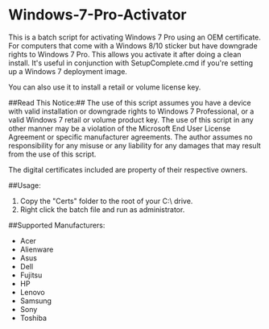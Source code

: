 # Windows-7-Pro-Activator
This is a batch script for activating Windows 7 Pro using an OEM certificate. For computers that come with a Windows 8/10 sticker but have downgrade rights to Windows 7 Pro. This allows you activate it after doing a clean install. It's useful in conjunction with SetupComplete.cmd if you're setting up a Windows 7 deployment image.

You can also use it to install a retail or volume license key. 

##Read This Notice:##
The use of this script assumes you have a device with valid installation or downgrade rights to Windows 7 Professional, or a valid Windows 7 retail or volume product key. The use of this script in any other manner may be a violation of the Microsoft End User License Agreement or specific manufacturer agreements. The author assumes no responsibility for any misuse or any liability for any damages that may result from the use of this script.

The digital certificates included are property of their respective owners.

##Usage:

1. Copy the "Certs" folder to the root of your C:\ drive.
2. Right click the batch file and run as administrator.

##Supported Manufacturers:
- Acer
- Alienware
- Asus
- Dell
- Fujitsu
- HP
- Lenovo
- Samsung
- Sony
- Toshiba
